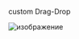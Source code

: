custom Drag-Drop

![изображение](https://github.com/user-attachments/assets/f297456c-b46c-44e2-acd0-6eb6d9732b14)
